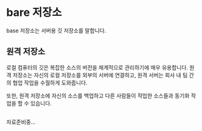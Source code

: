 # bare 저장소
base 저장소는 서버용 깃 저장소를 말합니다.

## 원격 저장소
로컬 컴퓨터의 깃은 복잡한 소스의 버전을 체계적으로 관리하기에 매우 유용합니다. 
원격 저장소는 자신의 로컬 저장소를 외부의 서버에 연결하고, 원격 서버는 회사 내 팀 간의 협업 작업을 수월하게 도와줍니다.

또한, 원격 저장소에 자신의 소스를 백업하고 다른 사람들이 작업한 소스들과 동기화 작업을 할 수 있습니다.

## 
자료준비중...